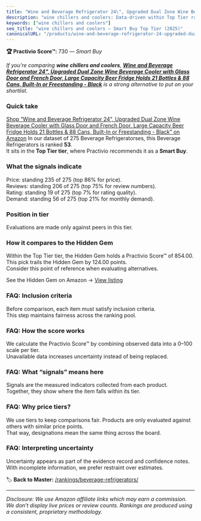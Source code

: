 ```yaml
---
title: "Wine and Beverage Refrigerator 24\", Upgraded Dual Zone Wine Beverage Cooler with Glass Door and French Door, Large Capacity Beer Fridge Holds 21 Bottles & 88 Cans, Built-In or Freestanding - Black"
description: "wine chillers and coolers: Data-driven within Top Tier ranking using the Practivio Score™. Positioned by quality, value, demand, findability, momentum."
keywords: ["wine chillers and coolers"]
seo_title: "wine chillers and coolers — Smart Buy Top Tier (2025)"
canonicalURL: "/products/wine-and-beverage-refrigerator-24-upgraded-dual-zone-wine-beverage-cooler-with-glass-door-and-french-door-large-capacity-beer-fridge-holds-21-bottles-88-cans-built-in-or-freestanding-black-B0DRPCCQS5/"
---
```


**🏆 Practivio Score™:** 730 — _Smart Buy_


*If you're comparing **wine chillers and coolers**, **[Wine and Beverage Refrigerator 24", Upgraded Dual Zone Wine Beverage Cooler with Glass Door and French Door, Large Capacity Beer Fridge Holds 21 Bottles & 88 Cans, Built-In or Freestanding - Black](https://www.amazon.com/dp/B0DRPCCQS5?tag=practivio-20)** is a strong alternative to put on your shortlist.*
### Quick take
[Shop “Wine and Beverage Refrigerator 24", Upgraded Dual Zone Wine Beverage Cooler with Glass Door and French Door, Large Capacity Beer Fridge Holds 21 Bottles & 88 Cans, Built-In or Freestanding - Black” on Amazon](https://www.amazon.com/dp/B0DRPCCQS5?tag=practivio-20)
In our dataset of 275 Beverage Refrigeratorses, this Beverage Refrigerators is ranked **53**.  
It sits in the **Top Tier tier**, where Practivio recommends it as a **Smart Buy**.

### What the signals indicate
Price: standing 235 of 275 (top 86% for price).  
Reviews: standing 206 of 275 (top 75% for review numbers).  
Rating: standing 19 of 275 (top 7% for rating quality).  
Demand: standing 56 of 275 (top 21% for monthly demand).

### Position in tier
Evaluations are made only against peers in this tier.

### How it compares to the Hidden Gem
Within the Top Tier tier, the Hidden Gem holds a Practivio Score™ of 854.00.  
This pick trails the Hidden Gem by 124.00 points.  
Consider this point of reference when evaluating alternatives.  

See the Hidden Gem on Amazon → [View listing](https://www.amazon.com/dp/B09F9WX11W?tag=practivio-20)

### FAQ: Inclusion criteria
Before comparison, each item must satisfy inclusion criteria.  
This step maintains fairness across the ranking pool.

### FAQ: How the score works
We calculate the Practivio Score™ by combining observed data into a 0–100 scale per tier.  
Unavailable data increases uncertainty instead of being replaced.

### FAQ: What “signals” means here
Signals are the measured indicators collected from each product.  
Together, they show where the item falls within its tier.

### FAQ: Why price tiers?
We use tiers to keep comparisons fair. Products are only evaluated against others with similar price points.  
That way, designations mean the same thing across the board.

### FAQ: Interpreting uncertainty
Uncertainty appears as part of the evidence record and confidence notes.  
With incomplete information, we prefer restraint over estimates.


🏷️ **Back to Master:** [/rankings/beverage-refrigerators/](/rankings/beverage-refrigerators/)

---
_Disclosure: We use Amazon affiliate links which may earn a commission. We don’t display live prices or review counts. Rankings are produced using a consistent, proprietary methodology._
